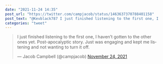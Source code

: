 ```yaml
---
date: "2021-11-24 14:35"
post_url: "https://twitter.com/campjacob/status/1463637370788401158"
post_text: "@Kevblack787 I just finished listening to the first one, I haven’t gotten to the other ones yet. Post-apocalyptic story. Just was engaging and kept me listening and not wanting to turn it off."
categories: "tweet"
---
```


<blockquote class="twitter-tweet"><p lang="en" dir="ltr">I just finished listening to the first one, I haven’t gotten to the other ones yet. Post-apocalyptic story. Just was engaging and kept me listening and not wanting to turn it off.</p>&mdash; Jacob Campbell (@campjacob) <a href="https://twitter.com/campjacob/status/1463637370788401158?ref_src=twsrc%5Etfw">November 24, 2021</a></blockquote> <script async src="https://platform.twitter.com/widgets.js" charset="utf-8"></script> 
